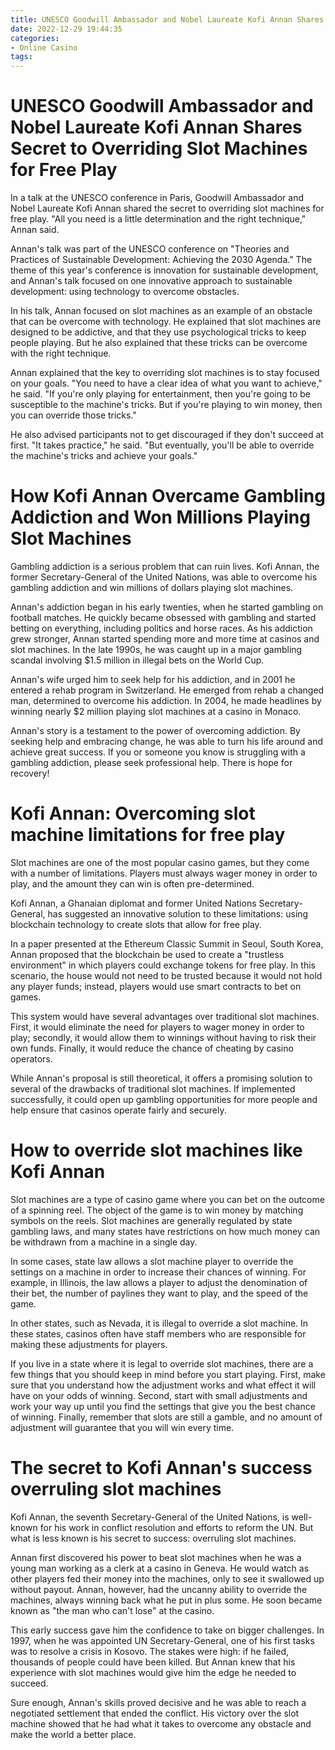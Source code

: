```yaml
---
title: UNESCO Goodwill Ambassador and Nobel Laureate Kofi Annan Shares Secret to Overriding Slot Machines for Free Play
date: 2022-12-29 19:44:35
categories:
- Online Casino
tags:
---
```



#  UNESCO Goodwill Ambassador and Nobel Laureate Kofi Annan Shares Secret to Overriding Slot Machines for Free Play

In a talk at the UNESCO conference in Paris, Goodwill Ambassador and Nobel Laureate Kofi Annan shared the secret to overriding slot machines for free play. "All you need is a little determination and the right technique," Annan said.

Annan's talk was part of the UNESCO conference on "Theories and Practices of Sustainable Development: Achieving the 2030 Agenda." The theme of this year's conference is innovation for sustainable development, and Annan's talk focused on one innovative approach to sustainable development: using technology to overcome obstacles.

In his talk, Annan focused on slot machines as an example of an obstacle that can be overcome with technology. He explained that slot machines are designed to be addictive, and that they use psychological tricks to keep people playing. But he also explained that these tricks can be overcome with the right technique.

Annan explained that the key to overriding slot machines is to stay focused on your goals. "You need to have a clear idea of what you want to achieve," he said. "If you're only playing for entertainment, then you're going to be susceptible to the machine's tricks. But if you're playing to win money, then you can override those tricks."

He also advised participants not to get discouraged if they don't succeed at first. "It takes practice," he said. "But eventually, you'll be able to override the machine's tricks and achieve your goals."

#  How Kofi Annan Overcame Gambling Addiction and Won Millions Playing Slot Machines

Gambling addiction is a serious problem that can ruin lives. Kofi Annan, the former Secretary-General of the United Nations, was able to overcome his gambling addiction and win millions of dollars playing slot machines.

Annan's addiction began in his early twenties, when he started gambling on football matches. He quickly became obsessed with gambling and started betting on everything, including politics and horse races. As his addiction grew stronger, Annan started spending more and more time at casinos and slot machines. In the late 1990s, he was caught up in a major gambling scandal involving $1.5 million in illegal bets on the World Cup.

Annan's wife urged him to seek help for his addiction, and in 2001 he entered a rehab program in Switzerland. He emerged from rehab a changed man, determined to overcome his addiction. In 2004, he made headlines by winning nearly $2 million playing slot machines at a casino in Monaco.

Annan's story is a testament to the power of overcoming addiction. By seeking help and embracing change, he was able to turn his life around and achieve great success. If you or someone you know is struggling with a gambling addiction, please seek professional help. There is hope for recovery!

#  Kofi Annan: Overcoming slot machine limitations for free play

Slot machines are one of the most popular casino games, but they come with a number of limitations. Players must always wager money in order to play, and the amount they can win is often pre-determined.

Kofi Annan, a Ghanaian diplomat and former United Nations Secretary-General, has suggested an innovative solution to these limitations: using blockchain technology to create slots that allow for free play.

In a paper presented at the Ethereum Classic Summit in Seoul, South Korea, Annan proposed that the blockchain be used to create a "trustless environment" in which players could exchange tokens for free play. In this scenario, the house would not need to be trusted because it would not hold any player funds; instead, players would use smart contracts to bet on games.

This system would have several advantages over traditional slot machines. First, it would eliminate the need for players to wager money in order to play; secondly, it would allow them to winnings without having to risk their own funds. Finally, it would reduce the chance of cheating by casino operators.

While Annan's proposal is still theoretical, it offers a promising solution to several of the drawbacks of traditional slot machines. If implemented successfully, it could open up gambling opportunities for more people and help ensure that casinos operate fairly and securely.

#  How to override slot machines like Kofi Annan 

Slot machines are a type of casino game where you can bet on the outcome of a spinning reel. The object of the game is to win money by matching symbols on the reels. Slot machines are generally regulated by state gambling laws, and many states have restrictions on how much money can be withdrawn from a machine in a single day.

In some cases, state law allows a slot machine player to override the settings on a machine in order to increase their chances of winning. For example, in Illinois, the law allows a player to adjust the denomination of their bet, the number of paylines they want to play, and the speed of the game.

In other states, such as Nevada, it is illegal to override a slot machine. In these states, casinos often have staff members who are responsible for making these adjustments for players.

If you live in a state where it is legal to override slot machines, there are a few things that you should keep in mind before you start playing. First, make sure that you understand how the adjustment works and what effect it will have on your odds of winning. Second, start with small adjustments and work your way up until you find the settings that give you the best chance of winning. Finally, remember that slots are still a gamble, and no amount of adjustment will guarantee that you will win every time.

#  The secret to Kofi Annan's success overruling slot machines

Kofi Annan, the seventh Secretary-General of the United Nations, is well-known for his work in conflict resolution and efforts to reform the UN. But what is less known is his secret to success: overruling slot machines.

Annan first discovered his power to beat slot machines when he was a young man working as a clerk at a casino in Geneva. He would watch as other players fed their money into the machines, only to see it swallowed up without payout. Annan, however, had the uncanny ability to override the machines, always winning back what he put in plus some. He soon became known as "the man who can't lose" at the casino.

This early success gave him the confidence to take on bigger challenges. In 1997, when he was appointed UN Secretary-General, one of his first tasks was to resolve a crisis in Kosovo. The stakes were high: if he failed, thousands of people could have been killed. But Annan knew that his experience with slot machines would give him the edge he needed to succeed.

Sure enough, Annan's skills proved decisive and he was able to reach a negotiated settlement that ended the conflict. His victory over the slot machine showed that he had what it takes to overcome any obstacle and make the world a better place.